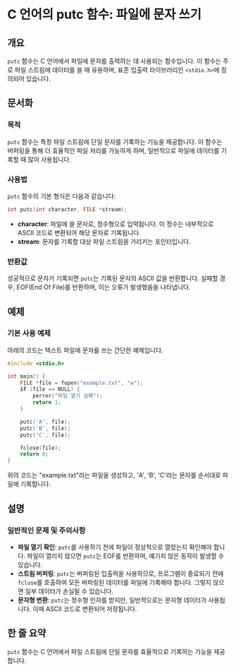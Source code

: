 <!--
Meta Description: # C 언어의 putc 함수: 파일에 문자 쓰기 ## 개요 `putc` 함수는 C 언어에서 파일에 문자를 출력하는 데 사용되는 함수입니다. 이 함수는 주로 파일 스트림에 데이터를 쓸 때 유용하며, 표준 입출력 라이브러리인 `<stdio.h>`에 정의되어 있습니다. ##...
Meta Keywords: putc, file, 파일에, 문자를, 함수는
-->

# C 언어의 putc 함수: 파일에 문자 쓰기

## 개요
`putc` 함수는 C 언어에서 파일에 문자를 출력하는 데 사용되는 함수입니다. 이 함수는 주로 파일 스트림에 데이터를 쓸 때 유용하며, 표준 입출력 라이브러리인 `<stdio.h>`에 정의되어 있습니다.

## 문서화

### 목적
`putc` 함수는 특정 파일 스트림에 단일 문자를 기록하는 기능을 제공합니다. 이 함수는 버퍼링을 통해 더 효율적인 파일 처리를 가능하게 하며, 일반적으로 파일에 데이터를 기록할 때 많이 사용됩니다.

### 사용법
`putc` 함수의 기본 형식은 다음과 같습니다:

```c
int putc(int character, FILE *stream);
```

- **character**: 파일에 쓸 문자로, 정수형으로 입력됩니다. 이 정수는 내부적으로 ASCII 코드로 변환되어 해당 문자로 기록됩니다.
- **stream**: 문자를 기록할 대상 파일 스트림을 가리키는 포인터입니다.

### 반환값
성공적으로 문자가 기록되면 `putc`는 기록된 문자의 ASCII 값을 반환합니다. 실패할 경우, EOF(End Of File)를 반환하며, 이는 오류가 발생했음을 나타냅니다.

## 예제

### 기본 사용 예제
아래의 코드는 텍스트 파일에 문자를 쓰는 간단한 예제입니다.

```c
#include <stdio.h>

int main() {
    FILE *file = fopen("example.txt", "w");
    if (file == NULL) {
        perror("파일 열기 실패");
        return 1;
    }

    putc('A', file);
    putc('B', file);
    putc('C', file);

    fclose(file);
    return 0;
}
```

위의 코드는 "example.txt"라는 파일을 생성하고, 'A', 'B', 'C'라는 문자를 순서대로 파일에 기록합니다.

## 설명

### 일반적인 문제 및 주의사항
- **파일 열기 확인**: `putc`를 사용하기 전에 파일이 정상적으로 열렸는지 확인해야 합니다. 파일이 열리지 않으면 `putc`는 EOF를 반환하며, 예기치 않은 동작이 발생할 수 있습니다.
- **스트림 버퍼링**: `putc`는 버퍼링된 입출력을 사용하므로, 프로그램이 종료되기 전에 `fclose`를 호출하여 모든 버퍼링된 데이터를 파일에 기록해야 합니다. 그렇지 않으면 일부 데이터가 손실될 수 있습니다.
- **문자형 변환**: `putc`는 정수형 인자를 받지만, 일반적으로는 문자형 데이터가 사용됩니다. 이때 ASCII 코드로 변환되어 저장됩니다.

## 한 줄 요약
`putc` 함수는 C 언어에서 파일 스트림에 단일 문자를 효율적으로 기록하는 기능을 제공합니다.